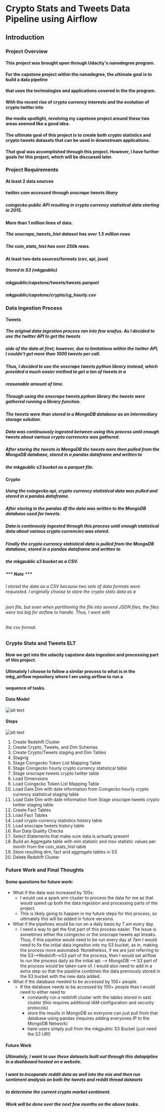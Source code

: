 # Crypto Stats and Tweets Data Pipeline using Airflow

## Introduction

### Project Overview

#### This project was brought upon through Udacity's nanodegree program.  
#### For the capstone project within the nanodegree, the ultimate goal is to build a data pipeline
#### that uses the technologies and applications covered in the the program.
#### With the recent rise of crypto currency interests and the evolution of crypto twitter into
#### the media spotlight, revolving my capstone project around these two areas seemed like a good idea.

#### The ultimate goal of this project is to create both crypto statistics and crypto tweets datasets that can be used in downstream applications.  
#### That goal was accomplished through this project.  However, I have further goals for this project, which will be discussed later.

### Project Requirements
#### At least 2 data sources
##### twitter.com accessed through snscrape tweets libary
##### coingecko public API resulting in crypto currency statistical data starting in 2015.
#### More than 1 million lines of data.
##### The snscrape_tweets_hist dataset has over 1.5 million rows
##### The coin_stats_hist has over 250k rows.
#### At least two data sources/formats (csv, api, json)
##### Stored in S3 (mkgpublic)
##### mkgpublic/capstone/tweets/tweets.parquet
##### mkgpublic/capstone/crypto/cg_hourly.csv 


### Data Ingestion Process
#### Tweets
##### The original data ingestion process ran into few snafus. As I decided to use the twitter API to get the tweets
##### side of the data at first; however, due to limitations within the twitter API, I couldn't get more than 1000 tweets per call.
##### Thus, I decided to use the snscrape tweets python library instead, which provided a much easier method to get a ton of tweets in a
##### reasonable amount of time.
##### Through using the snscrape tweets python library the tweets were gathered running a library function.
##### The tweets were than stored in a MongoDB database as an intermediary storage solution.
##### Data was continuously ingested between using this process until enough tweets about various crypto currencies was gathered.
##### After storing the tweets in MongoDB the tweets were then pulled from the MongoDB database, stored in a pandas dataframe and written to
##### the mkgpublic s3 bucket as a parquet file.

#### Crypto
##### Using the coingecko api, crypto currency statistical data was pulled and stored in a pandas dataframe.  
##### After storing in the pandas df the data was written to the MongoDB database used for tweets.
##### Data is continously ingested through this process until enough statistical data about various crypto currencies was stored.
##### Finally the crypto currency statistical data is pulled from the MongoDB database, stored in a pandas dataframe and written to 
##### the mkgpublic s3 bucket as a CSV.
##### *** Note ***
###### I stored the data as a CSV because two sets of data formats were requested.  I originally choose to store the crypto stats data as a 
###### json file, but even when partitioning the file into several JSON files, the files were too big for airflow to handle.  Thus, I went with
###### the csv format.

### Crypto Stats and Tweets ELT

#### Now we get into the udacity capstone data ingestion and processing part of this project.

#### Ultimately I choose to follow a similar process to what is in the mkg_airflow repository where I am using airflow to run a 
#### sequence of tasks.

#### Data Model

![alt text](https://imgur.com/a/M82fKpe)

#### Steps

![alt text](https://imgur.com/a/egP96PR)

1. Create Redshift Cluster
2. Create Crypto, Tweets, and Dim Schemas
3. Create Crypto/Tweets staging and Dim Tables
4. Staging
  1. Stage Coingecko Token List Mapping Table
  2. Stage Coingecko hourly crypto currency statistical table
  3. Stage snscrape tweets crypto twitter table
5. Load Dimensions
  1. Load Coingecko Token List Mapping Table
  2. Load Date Dim with date information from Coingecko hourly crypto currency statistical staging table
  3. Load Date Dim with date information from Stage snscrape tweets crypto twitter staging table
6. Create Fact Tables
7. Load Fact Tables
  1. Load crypto currency statistics history table
  2. Load snscrape tweets history table
8. Run Data Quality Checks
  1. Select Statements that make sure data is actually present
  2. Build an Aggregate table with min statistic and max statistic values per month from the coin_stats_hist table
9. Store resulting dim, fact and aggregate tables in S3
10. Delete Redshift Cluster

### Future Work and Final Thoughts

#### Some questions for future work:
* What if the data was increased by 100x.
  * I would use a spark emr cluster to process the data for me as that would speed up both the data ingestion and processing parts of the project.
  * This is likely going to happen in my future steps for this process, so ultimately this will be added in future versions.
* What if the pipelines would be run on a daily basis by 7 am every day.
  * I need a way to get the first part of this process easier.  The issue is sometimes either the coingecko or the snscrape tweets api breaks.
  Thus, if this pipeline would need to be run every day at 7am I would need to fix the initial data ingestion into my S3 bucket, 
  as in, making the process more automated.  Nonetheless, if we are just referring to the S3-->Redshift-->S3 part of the process, then I would
  set airflow to run the process daily as the initial api --> MongoDB --> S3 part of the process would be taken care of.  I would also need to add
  in a extra step so that the pipeline combines the data previously stored in the S3 bucket with the new data added.
* What if the database needed to be accessed by 100+ people.
  * If the database needs to be accessed by 100+ people than I would need to either need to:
    * constantly run a redshift cluster with the tables stored in said cluster (this requires additional IAM configuration and security protocols)
    * store the results in MongoDB so everyone can just pull from that database using pandas (requires adding everyones IP to the MongoDB Network)
    * have users simply pull from the mkgpublic S3 Bucket (just need the S3 URI)

#### Future Work
##### Ultimately, I want to use these datasets built out through this datapipline in a dashboard hosted on a website.
##### I want to incoporate reddit data as well into the mix and then run sentiment analysis on both the tweets and reddit thread datasets
##### to determine the current crypto market sentiment.
##### Work will be done over the next few months on the above tasks.
    




